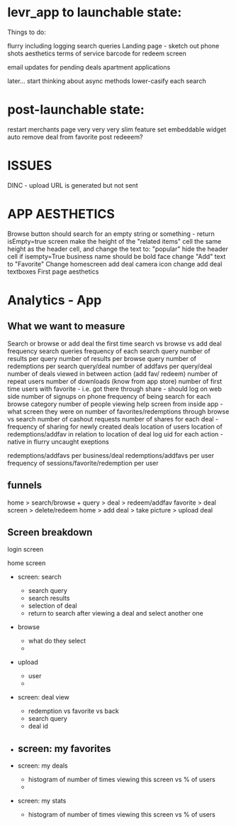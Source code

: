 levr_app to launchable state:
========

Things to do:

flurry including logging search queries
Landing page - sketch out phone shots
aesthetics
terms of service
barcode for redeem screen

<!--Empty set response to blobstore - phone response handler and upload-->
email updates for pending deals
apartment applications

<!--lost password recovery - decrypt and email-->


later...
start thinking about async methods
lower-casify each search 

post-launchable state:
=======
restart merchants page
	very very very slim feature set
embeddable widget
auto remove deal from favorite post redeeem?



ISSUES
=======
DINC - upload URL is generated but not sent


APP AESTHETICS
=======
Browse button should search for an empty string or something - return isEmpty=true screen
make the height of the "related items" cell the same height as the header cell, and change the text to: "popular"
hide the header cell if isempty=True
business name should be bold face
change "Add" text to "Favorite"
Change homescreen add deal camera icon
change add deal textboxes
First page aesthetics


Analytics - App
===============

What we want to measure
-----------------------
Search or browse or add deal the first time
search vs browse vs add deal frequency
search queries
frequency of each search query
number of results per query
number of results per browse query
number of redemptions per search query/deal
number of addfavs per query/deal
number of deals viewed in between action (add fav/ redeem)
number of repeat users
number of downloads (know from app store)
number of first time users with favorite - i.e. got there through share
	- should log on web side
number of signups on phone
frequency of being search for each browse category
number of people viewing help screen from inside app
	- what screen they were on
number of favorites/redemptions through browse vs search
number of cashout requests
number of shares for each deal
	- frequency of sharing for newly created deals
location of users
location of redemptions/addfav in relation to location of deal
log uid for each action - native in flurry
uncaught exeptions

redemptions/addfavs per business/deal
redemptions/addfavs per user
frequency of sessions/favorite/redemption per user


funnels
-------
home > search/browse + query > deal > redeem/addfav
favorite > deal screen > delete/redeem
home > add deal > take picture > upload deal



Screen breakdown
----------------
login screen

home screen
- screen: search
	- search query
	- search results
	- selection of deal
	- return to search after viewing a deal and select another one

- browse
	- what do they select
	- 
- upload
	- user
	- 
- screen: deal view
	- redemption vs favorite vs back
	- search query
	- deal id
- screen: my favorites
	- 
- screen: my deals
	- histogram of number of times viewing this screen vs % of users
	- 

- screen: my stats
	- histogram of number of times viewing this screen vs % of users


